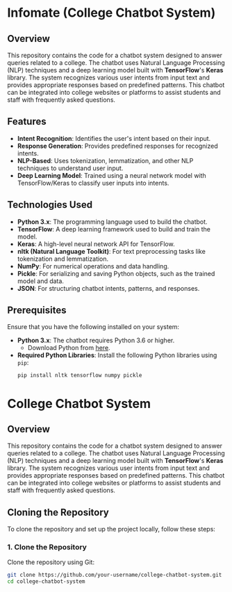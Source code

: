 # Infomate (College Chatbot System)

## Overview

This repository contains the code for a chatbot system designed to answer queries related to a college. The chatbot uses Natural Language Processing (NLP) techniques and a deep learning model built with **TensorFlow**'s **Keras** library. The system recognizes various user intents from input text and provides appropriate responses based on predefined patterns. This chatbot can be integrated into college websites or platforms to assist students and staff with frequently asked questions.

## Features

- **Intent Recognition**: Identifies the user's intent based on their input.
- **Response Generation**: Provides predefined responses for recognized intents.
- **NLP-Based**: Uses tokenization, lemmatization, and other NLP techniques to understand user input.
- **Deep Learning Model**: Trained using a neural network model with TensorFlow/Keras to classify user inputs into intents.

## Technologies Used

- **Python 3.x**: The programming language used to build the chatbot.
- **TensorFlow**: A deep learning framework used to build and train the model.
- **Keras**: A high-level neural network API for TensorFlow.
- **nltk (Natural Language Toolkit)**: For text preprocessing tasks like tokenization and lemmatization.
- **NumPy**: For numerical operations and data handling.
- **Pickle**: For serializing and saving Python objects, such as the trained model and data.
- **JSON**: For structuring chatbot intents, patterns, and responses.

## Prerequisites

Ensure that you have the following installed on your system:

- **Python 3.x**: The chatbot requires Python 3.6 or higher.
  - Download Python from [here](https://www.python.org/downloads/).
- **Required Python Libraries**: Install the following Python libraries using `pip`:
  ```bash
  pip install nltk tensorflow numpy pickle

# College Chatbot System

## Overview

This repository contains the code for a chatbot system designed to answer queries related to a college. The chatbot uses Natural Language Processing (NLP) techniques and a deep learning model built with **TensorFlow**'s **Keras** library. The system recognizes various user intents from input text and provides appropriate responses based on predefined patterns. This chatbot can be integrated into college websites or platforms to assist students and staff with frequently asked questions.

## Cloning the Repository

To clone the repository and set up the project locally, follow these steps:

### 1. Clone the Repository

Clone the repository using Git:
```bash
git clone https://github.com/your-username/college-chatbot-system.git
cd college-chatbot-system
